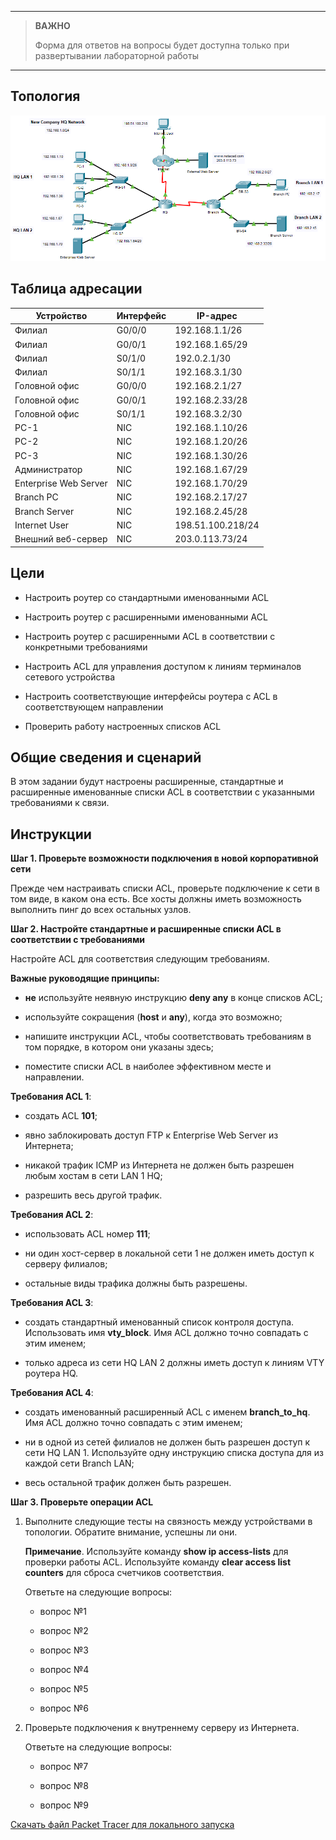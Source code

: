 
---

> **ВАЖНО**
> 
> Форма для ответов на вопросы будет доступна только при развертывании лабораторной работы 

---

## Топология

![](./assets/topology.png)

## Таблица адресации

| Устройство            | Интерфейс | IP-адрес          |
|-----------------------|-----------|-------------------|
| Филиал                | G0/0/0    | 192.168.1.1/26    |
| Филиал                | G0/0/1    | 192.168.1.65/29   |
| Филиал                | S0/1/0    | 192.0.2.1/30      |
| Филиал                | S0/1/1    | 192.168.3.1/30    |
| Головной офис         | G0/0/0    | 192.168.2.1/27    |
| Головной офис         | G0/0/1    | 192.168.2.33/28   |
| Головной офис         | S0/1/1    | 192.168.3.2/30    |
| PC-1                  | NIC       | 192.168.1.10/26   |
| PC-2                  | NIC       | 192.168.1.20/26   |
| PC-3                  | NIC       | 192.168.1.30/26   |
| Администратор         | NIC       | 192.168.1.67/29   |
| Enterprise Web Server | NIC       | 192.168.1.70/29   |
| Branch PC             | NIC       | 192.168.2.17/27   |
| Branch Server         | NIC       | 192.168.2.45/28   |
| Internet User         | NIC       | 198.51.100.218/24 |
| Внешний веб-сервер    | NIC       | 203.0.113.73/24   |

## Цели

-   Настроить роутер со стандартными именованными ACL

-   Настроить роутер с расширенными именованными ACL

-   Настроить роутер с расширенными ACL в соответствии с конкретными требованиями

-   Настроить ACL для управления доступом к линиям терминалов сетевого устройства

-   Настроить соответствующие интерфейсы роутера с ACL в соответствующем направлении

-   Проверить работу настроенных списков ACL

## Общие сведения и сценарий

В этом задании будут настроены расширенные, стандартные и расширенные именованные списки ACL в соответствии с указанными требованиями к связи.

## Инструкции

**Шаг 1. Проверьте возможности подключения в новой корпоративной сети**

Прежде чем настраивать списки ACL, проверьте подключение к сети в том виде, в каком она есть. Все хосты должны иметь возможность выполнить пинг до всех остальных узлов.

**Шаг 2. Настройте стандартные и расширенные списки ACL в соответствии с требованиями**

Настройте ACL для соответствия следующим требованиям.

**Важные руководящие принципы:**

-   **не** используйте неявную инструкцию **deny any** в конце списков ACL;

-   используйте сокращения (**host** и **any**), когда это возможно;

-   напишите инструкции ACL, чтобы соответствовать требованиям в том порядке, в котором они указаны здесь;

-   поместите списки ACL в наиболее эффективном месте и направлении.

**Требования ACL 1**:

-   создать ACL **101**;

-   явно заблокировать доступ FTP к Enterprise Web Server из Интернета;

-   никакой трафик ICMP из Интернета не должен быть разрешен любым хостам в сети LAN 1 HQ;

-   разрешить весь другой трафик.

**Требования ACL 2**:

-   использовать ACL номер **111**;

-   ни один хост-сервер в локальной сети 1 не должен иметь доступ к серверу филиалов;

-   остальные виды трафика должны быть разрешены.

**Требования ACL 3**:

-   создать стандартный именованный список контроля доступа. Использовать имя **vty_block**. Имя ACL должно точно совпадать с этим именем;

-   только адреса из сети HQ LAN 2 должны иметь доступ к линиям VTY роутера HQ.

**Требования ACL 4**:

-   создать именованный расширенный ACL с именем **branch_to_hq**. Имя ACL должно точно совпадать с этим именем;

-   ни в одной из сетей филиалов не должен быть разрешен доступ к сети HQ LAN 1. Используйте одну инструкцию списка доступа для из каждой сети Branch LAN;

-   весь остальной трафик должен быть разрешен.

**Шаг 3. Проверьте операции ACL**

1.  Выполните следующие тесты на связность между устройствами в топологии. Обратите внимание, успешны ли они.

    **Примечание**. Используйте команду **show ip access-lists** для проверки работы ACL. Используйте команду **clear access list counters** для сброса счетчиков соответствия.

    Ответьте на следующие вопросы:

    - вопрос №1

    - вопрос №2

    - вопрос №3

    - вопрос №4

    - вопрос №5

    - вопрос №6

2.  Проверьте подключения к внутреннему серверу из Интернета.

    Ответьте на следующие вопросы:

    - вопрос №7

    - вопрос №8

    - вопрос №9

[Скачать файл Packet Tracer для локального запуска](./assets/5.5.1-lab.pka)
